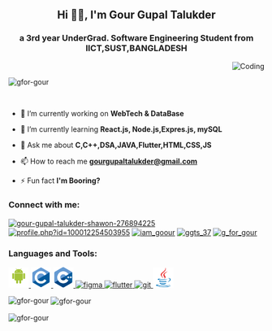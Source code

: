 
<h2 align="center">Hi 👋🏽, I'm Gour Gupal Talukder</h2>
<h3 align="center">a 3rd year UnderGrad. Software Engineering Student from IICT,SUST,BANGLADESH</h3>
<p align="right"><img alt="Coding" width="350" src = "https://media.giphy.com/media/qgQUggAC3Pfv687qPC/giphy.gif"> 
<p align="left"> <img src="https://komarev.com/ghpvc/?username=gfor-gour&label=Profile%20views&color=0e75b6&style=flat" alt="gfor-gour" /> </p>

<p align="left"> <a href="https://twitter.com/" target="blank"><img src="https://img.shields.io/twitter/follow/?logo=twitter&style=for-the-badge" alt="" /></a> </p>

- 🔭 I’m currently working on **WebTech & DataBase**

- 🌱 I’m currently learning **React.js, Node.js,Expres.js, mySQL**

- 💬 Ask me about **C,C++,DSA,JAVA,Flutter,HTML,CSS,JS**

- 📫 How to reach me **gourgupaltalukder@gmail.com**

- ⚡ Fun fact **I'm Booring?**

<h3 align="left">Connect with me:</h3>
<p align="left">
<a href="https://linkedin.com/in/gour-gupal-talukder-shawon-276894225" target="blank"><img align="center" src="https://raw.githubusercontent.com/rahuldkjain/github-profile-readme-generator/master/src/images/icons/Social/linked-in-alt.svg" alt="gour-gupal-talukder-shawon-276894225" height="30" width="40" /></a>
<a href="https://fb.com/profile.php?id=100012254503955" target="blank"><img align="center" src="https://raw.githubusercontent.com/rahuldkjain/github-profile-readme-generator/master/src/images/icons/Social/facebook.svg" alt="profile.php?id=100012254503955" height="30" width="40" /></a>
<a href="https://instagram.com/iam_goour" target="blank"><img align="center" src="https://raw.githubusercontent.com/rahuldkjain/github-profile-readme-generator/master/src/images/icons/Social/instagram.svg" alt="iam_goour" height="30" width="40" /></a>
<a href="https://codeforces.com/profile/ggts_37" target="blank"><img align="center" src="https://raw.githubusercontent.com/rahuldkjain/github-profile-readme-generator/master/src/images/icons/Social/codeforces.svg" alt="ggts_37" height="30" width="40" /></a>
<a href="https://www.leetcode.com/g_for_gour" target="blank"><img align="center" src="https://raw.githubusercontent.com/rahuldkjain/github-profile-readme-generator/master/src/images/icons/Social/leet-code.svg" alt="g_for_gour" height="30" width="40" /></a>
</p>

<h3 align="left">Languages and Tools:</h3>
<p align="left"> <a href="https://developer.android.com" target="_blank" rel="noreferrer"> <img src="https://raw.githubusercontent.com/devicons/devicon/master/icons/android/android-original-wordmark.svg" alt="android" width="40" height="40"/> </a> <a href="https://www.cprogramming.com/" target="_blank" rel="noreferrer"> <img src="https://raw.githubusercontent.com/devicons/devicon/master/icons/c/c-original.svg" alt="c" width="40" height="40"/> </a> <a href="https://www.w3schools.com/cpp/" target="_blank" rel="noreferrer"> <img src="https://raw.githubusercontent.com/devicons/devicon/master/icons/cplusplus/cplusplus-original.svg" alt="cplusplus" width="40" height="40"/> </a> <a href="https://www.figma.com/" target="_blank" rel="noreferrer"> <img src="https://www.vectorlogo.zone/logos/figma/figma-icon.svg" alt="figma" width="40" height="40"/> </a> <a href="https://flutter.dev" target="_blank" rel="noreferrer"> <img src="https://www.vectorlogo.zone/logos/flutterio/flutterio-icon.svg" alt="flutter" width="40" height="40"/> </a> <a href="https://git-scm.com/" target="_blank" rel="noreferrer"> <img src="https://www.vectorlogo.zone/logos/git-scm/git-scm-icon.svg" alt="git" width="40" height="40"/> </a> <a href="https://www.java.com" target="_blank" rel="noreferrer"> <img src="https://raw.githubusercontent.com/devicons/devicon/master/icons/java/java-original.svg" alt="java" width="40" height="40"/> </a> </p>

<p><img align="left" src="https://github-readme-stats.vercel.app/api/top-langs?username=gfor-gour&show_icons=true&locale=en&layout=compact" alt="gfor-gour" /></p>

<p>&nbsp;<img align="center" src="https://github-readme-stats.vercel.app/api?username=gfor-gour&show_icons=true&locale=en" alt="gfor-gour" /></p>

<p><img align="center" src="https://github-readme-streak-stats.herokuapp.com/?user=gfor-gour&" alt="gfor-gour" /></p>
